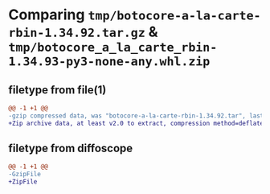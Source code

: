 # Comparing `tmp/botocore-a-la-carte-rbin-1.34.92.tar.gz` & `tmp/botocore_a_la_carte_rbin-1.34.93-py3-none-any.whl.zip`

## filetype from file(1)

```diff
@@ -1 +1 @@
-gzip compressed data, was "botocore-a-la-carte-rbin-1.34.92.tar", last modified: Fri Apr 26 01:01:43 2024, max compression
+Zip archive data, at least v2.0 to extract, compression method=deflate
```

## filetype from diffoscope

```diff
@@ -1 +1 @@
-GzipFile
+ZipFile
```


